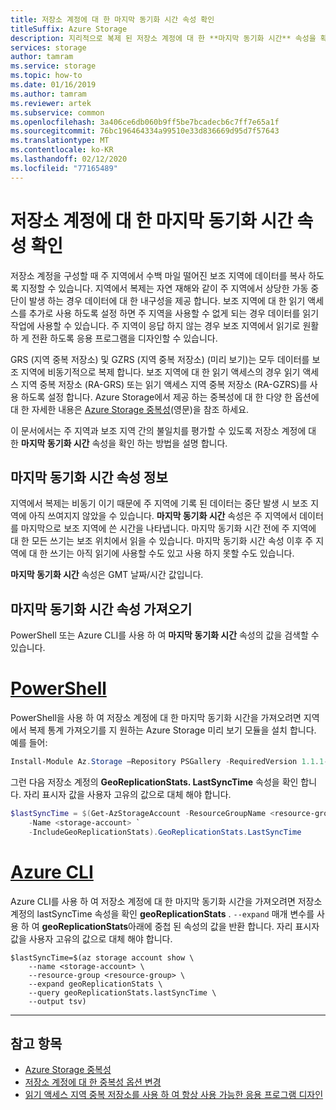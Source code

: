 ```yaml
---
title: 저장소 계정에 대 한 마지막 동기화 시간 속성 확인
titleSuffix: Azure Storage
description: 지리적으로 복제 된 저장소 계정에 대 한 **마지막 동기화 시간** 속성을 확인 하는 방법을 알아봅니다. **마지막 동기화 시간** 속성은 주 지역의 모든 쓰기가 보조 지역에 성공적으로 작성 된 마지막 시간을 나타냅니다.
services: storage
author: tamram
ms.service: storage
ms.topic: how-to
ms.date: 01/16/2019
ms.author: tamram
ms.reviewer: artek
ms.subservice: common
ms.openlocfilehash: 3a406ce6db060b9ff5be7bcadecb6c7ff7e65a1f
ms.sourcegitcommit: 76bc196464334a99510e33d836669d95d7f57643
ms.translationtype: MT
ms.contentlocale: ko-KR
ms.lasthandoff: 02/12/2020
ms.locfileid: "77165489"
---
```

# <a name="check-the-last-sync-time-property-for-a-storage-account"></a>저장소 계정에 대 한 마지막 동기화 시간 속성 확인

저장소 계정을 구성할 때 주 지역에서 수백 마일 떨어진 보조 지역에 데이터를 복사 하도록 지정할 수 있습니다. 지역에서 복제는 자연 재해와 같이 주 지역에서 상당한 가동 중단이 발생 하는 경우 데이터에 대 한 내구성을 제공 합니다. 보조 지역에 대 한 읽기 액세스를 추가로 사용 하도록 설정 하면 주 지역을 사용할 수 없게 되는 경우 데이터를 읽기 작업에 사용할 수 있습니다. 주 지역이 응답 하지 않는 경우 보조 지역에서 읽기로 원활 하 게 전환 하도록 응용 프로그램을 디자인할 수 있습니다.

GRS (지역 중복 저장소) 및 GZRS (지역 중복 저장소) (미리 보기)는 모두 데이터를 보조 지역에 비동기적으로 복제 합니다. 보조 지역에 대 한 읽기 액세스의 경우 읽기 액세스 지역 중복 저장소 (RA-GRS) 또는 읽기 액세스 지역 중복 저장소 (RA-GZRS)를 사용 하도록 설정 합니다. Azure Storage에서 제공 하는 중복성에 대 한 다양 한 옵션에 대 한 자세한 내용은 [Azure Storage 중복성](storage-redundancy.md)(영문)을 참조 하세요.

이 문서에서는 주 지역과 보조 지역 간의 불일치를 평가할 수 있도록 저장소 계정에 대 한 **마지막 동기화 시간** 속성을 확인 하는 방법을 설명 합니다.

## <a name="about-the-last-sync-time-property"></a>마지막 동기화 시간 속성 정보

지역에서 복제는 비동기 이기 때문에 주 지역에 기록 된 데이터는 중단 발생 시 보조 지역에 아직 쓰여지지 않았을 수 있습니다. **마지막 동기화 시간** 속성은 주 지역에서 데이터를 마지막으로 보조 지역에 쓴 시간을 나타냅니다. 마지막 동기화 시간 전에 주 지역에 대 한 모든 쓰기는 보조 위치에서 읽을 수 있습니다. 마지막 동기화 시간 속성 이후 주 지역에 대 한 쓰기는 아직 읽기에 사용할 수도 있고 사용 하지 못할 수도 있습니다.

**마지막 동기화 시간** 속성은 GMT 날짜/시간 값입니다.

## <a name="get-the-last-sync-time-property"></a>마지막 동기화 시간 속성 가져오기

PowerShell 또는 Azure CLI를 사용 하 여 **마지막 동기화 시간** 속성의 값을 검색할 수 있습니다.

# <a name="powershelltabazure-powershell"></a>[PowerShell](#tab/azure-powershell)

PowerShell을 사용 하 여 저장소 계정에 대 한 마지막 동기화 시간을 가져오려면 지역에서 복제 통계 가져오기를 지 원하는 Azure Storage 미리 보기 모듈을 설치 합니다. 예를 들어:

```powershell
Install-Module Az.Storage –Repository PSGallery -RequiredVersion 1.1.1-preview –AllowPrerelease –AllowClobber –Force
```

그런 다음 저장소 계정의 **GeoReplicationStats. LastSyncTime** 속성을 확인 합니다. 자리 표시자 값을 사용자 고유의 값으로 대체 해야 합니다.

```powershell
$lastSyncTime = $(Get-AzStorageAccount -ResourceGroupName <resource-group> `
    -Name <storage-account> `
    -IncludeGeoReplicationStats).GeoReplicationStats.LastSyncTime
```

# <a name="azure-clitabazure-cli"></a>[Azure CLI](#tab/azure-cli)

Azure CLI를 사용 하 여 저장소 계정에 대 한 마지막 동기화 시간을 가져오려면 저장소 계정의 lastSyncTime 속성을 확인 **geoReplicationStats** . `--expand` 매개 변수를 사용 하 여 **geoReplicationStats**아래에 중첩 된 속성의 값을 반환 합니다. 자리 표시자 값을 사용자 고유의 값으로 대체 해야 합니다.

```azurecli-interactive
$lastSyncTime=$(az storage account show \
    --name <storage-account> \
    --resource-group <resource-group> \
    --expand geoReplicationStats \
    --query geoReplicationStats.lastSyncTime \
    --output tsv)
```

---

## <a name="see-also"></a>참고 항목

- [Azure Storage 중복성](storage-redundancy.md)
- [저장소 계정에 대 한 중복성 옵션 변경](redundancy-migration.md)
- [읽기 액세스 지역 중복 저장소를 사용 하 여 항상 사용 가능한 응용 프로그램 디자인](storage-designing-ha-apps-with-ragrs.md)